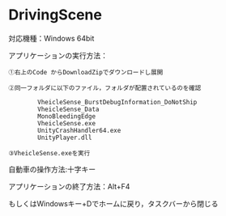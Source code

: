 # DrivingScene
対応機種：Windows 64bit

アプリケーションの実行方法：

	①右上のCode からDownloadZipでダウンロードし展開
	
	②同一フォルダに以下のファイル，フォルダが配置されているのを確認
	
    		VheicleSense_BurstDebugInformation_DoNotShip
    		VheicleSense_Data
    		MonoBleedingEdge
    		VheicleSense.exe
    		UnityCrashHandler64.exe
    		UnityPlayer.dll
		
	③VheicleSense.exeを実行

自動車の操作方法:十字キー

アプリケーションの終了方法：Alt+F4
	
もしくはWindowsキー+Dでホームに戻り，タスクバーから閉じる
